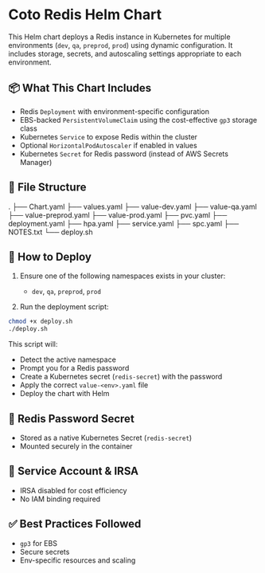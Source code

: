 # Coto Redis Helm Chart

This Helm chart deploys a Redis instance in Kubernetes for multiple environments (`dev`, `qa`, `preprod`, `prod`) using dynamic configuration. It includes storage, secrets, and autoscaling settings appropriate to each environment.

## 📦 What This Chart Includes
- Redis `Deployment` with environment-specific configuration
- EBS-backed `PersistentVolumeClaim` using the cost-effective `gp3` storage class
- Kubernetes `Service` to expose Redis within the cluster
- Optional `HorizontalPodAutoscaler` if enabled in values
- Kubernetes `Secret` for Redis password (instead of AWS Secrets Manager)

## 📁 File Structure
.
├── Chart.yaml
├── values.yaml
├── value-dev.yaml
├── value-qa.yaml
├── value-preprod.yaml
├── value-prod.yaml
├── pvc.yaml
├── deployment.yaml
├── hpa.yaml
├── service.yaml
├── spc.yaml
├── NOTES.txt
└── deploy.sh

## 🚀 How to Deploy

1. Ensure one of the following namespaces exists in your cluster:
   - `dev`, `qa`, `preprod`, `prod`

2. Run the deployment script:
```bash
chmod +x deploy.sh
./deploy.sh
```

This script will:
- Detect the active namespace
- Prompt you for a Redis password
- Create a Kubernetes secret (`redis-secret`) with the password
- Apply the correct `value-<env>.yaml` file
- Deploy the chart with Helm

## 🔐 Redis Password Secret
- Stored as a native Kubernetes Secret (`redis-secret`)
- Mounted securely in the container

## 💼 Service Account & IRSA
- IRSA disabled for cost efficiency
- No IAM binding required

## ✅ Best Practices Followed
- `gp3` for EBS
- Secure secrets
- Env-specific resources and scaling
